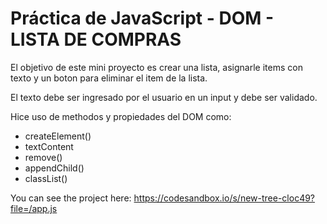 # Práctica de JavaScript - DOM - LISTA DE COMPRAS   

El objetivo de este mini proyecto es crear una lista, asignarle items con texto y un boton para eliminar el item de la lista.

El texto debe ser ingresado por el usuario en un input y debe ser validado.

Hice uso de methodos y propiedades del DOM como: 

 - createElement()
 - textContent
 - remove()
 - appendChild()
 - classList()



You can see the project here: https://codesandbox.io/s/new-tree-cloc49?file=/app.js
